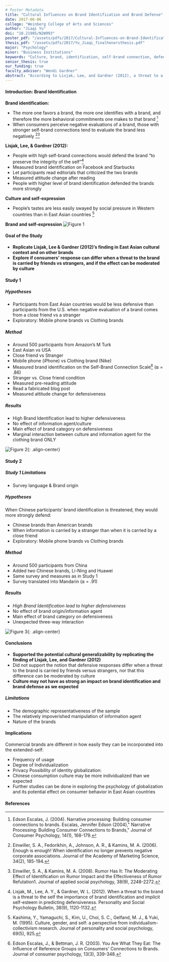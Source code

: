 ```yaml
---
# Poster Metadata
title: "Cultural Influences on Brand Identification and Brand Defense"
date: 2017-06-06
college: "Weinberg College of Arts and Sciences"
author: "Jiaqi Yu"
doi: "10.21985/N2W993"
poster_pdf: "/assets/pdfs/2017/Cultural-Influences-on-Brand-Identification-and-Brand-Defense.pdf"
thesis_pdf: "/assets/pdfs/2017/Yu_Jiaqi_finalhonorsthesis.pdf"
major: "Psychology"
minor: "Business Institutions"
keywords: "Culture, brand, identification, self-brand connection, defense, East Asian"
senior_thesis: true
our_funding: true
faculty_advisor: "Wendi Gardner"
abstract: "According to Lisjak, Lee, and Gardner (2012), a threat to a brand can elicit the same response as a threat to the self. The current research examined whether people react differently to brand threats as a function of East Asian versus North American culture and as a function of whether the source of the threat was a stranger or a close friend. In Study 1, 616 U.S. and East Asian participants were recruited to complete an online survey via Amazon’s M Turk. Participants were asked to read a blog post that contains negative evaluations of two U.S. brands. Participants were randomly assigned to two conditions, in which they were either told that the blog post was written by a close friend or by a stranger. After reading, participants’ attitude change towards the brands was measured to reflect their defensiveness. Results show that there was no significant difference in defensiveness between East Asian and U.S. participants in either condition. Study 2 was then conducted to examine Chinese responses to Chinese brands assessed in their native language. In Study 2, 500 Chinese participants completed the study in Mandarin, and the survey included Chinese as well as American brands. Participants showed no significant difference in their defensiveness on brands from China versus the U.S. Overall, no evidence was found to support the cultural differences in consumers’ defensiveness when a brand they identify with is threatened."
---
```

#### Introduction: Brand Identification
**Brand identification:**
- The more one favors a brand, the more one identifies with a brand, and therefore the more behavioral commitments one makes to that brand [^1]
- When consumers perceive negative evaluations of a brand, those with stronger self-brand connections tend to evaluate the brand less negatively [^2][^3]

**Lisjak, Lee, & Gardner (2012):**
- People with high self-brand connections would defend the brand “to preserve the integrity of the self”[^4]
- Measured brand identification on Facebook and Starbucks
- Let participants read editorials that criticized the two brands
- Measured attitude change after reading
- People with higher level of brand identification defended the brands more strongly

**Culture and self-expression**
- People’s tastes are less easily swayed by social pressure in Western countries than in East Asian countries [^5]

**Brand and self-expression**
![Figure 1](/assets/images/2017/cultural-influences-on-brand-identification-and-brand-defense-1.png)

#### Goal of the Study
- **Replicate Lisjak, Lee & Gardner (2012)’s finding in East Asian cultural context and on other brands**
- **Explore if consumers’ response can differ when a threat to the brand is carried by friends vs strangers, and if the effect can be moderated by culture**

#### Study 1
##### Hypotheses
- Participants from East Asian countries would be less defensive than participants from the U.S. when negative evaluation of a brand comes from a close friend vs a stranger
- Exploratory: Mobile phone brands vs Clothing brands

##### Method
- Around 500 participants from Amazon’s M Turk
- East Asian vs USA
- Close friend vs Stranger
- Mobile phone (iPhone) vs Clothing brand (Nike)
- Measured brand identification on the Self-Brand Connection Scale[^6] (⍺ = .86)
- Stranger vs. Close friend condition
- Measured pre-reading attitude
- Read a fabricated blog post
- Measured attitude change for defensiveness

##### Results
- High Brand Identification lead to higher defensiveness
- No effect of information agent/culture
- Main effect of brand category on defensiveness
- Marginal interaction between culture and information agent for the clothing brand ONLY

![Figure 2](/assets/images/2017/cultural-influences-on-brand-identification-2.png){: .align-center}

#### Study 2
##### Study 1 Limitations
- Survey language & Brand origin

##### Hypotheses
When Chinese participants’ brand identification is threatened, they would more strongly defend:
- Chinese brands than American brands
- When information is carried by a stranger than when it is carried by a close friend
- Exploratory: Mobile phone brands vs Clothing brands

##### Method
- Around 500 participants from China
- Added two Chinese brands, Li-Ning and Huawei
- Same survey and measures as in Study 1
- Survey translated into Mandarin (⍺ = .91)

##### Results
- _High Brand Identification lead to higher defensiveness_
- No effect of brand origin/information agent
- Main effect of brand category on defensiveness
- Unexpected three-way interaction

![Figure 3](/assets/images/2017/cultural-influences-on-brand-identities-3.png){: .align-center}

#### Conclusions
- **Supported the potential cultural generalizability by replicating the finding of Lisjak, Lee, and Gardner (2012)**
- Did not support the notion that defensive responses differ when a threat to the brand is carried by friends versus strangers, nor that this difference can be moderated by culture
- **Culture may not have as strong an impact on brand identification and brand defense as we expected**

##### Limitations
- The demographic representativeness of the sample
- The relatively impoverished manipulation of information agent
- Nature of the brands

#### Implications
Commercial brands are different in how easily they can be incorporated into the extended-self:
- Frequency of usage
- Degree of Individualization
- Privacy
Possibility of identity globalization:
- Chinese consumption culture may be more individualized than we expected
- Further studies can be done in exploring the psychology of globalization and its potential effect on consumer behavior in East Asian countries

#### References
[^1]: Edson Escalas, J. (2004). Narrative processing: Building consumer connections to brands. Escalas, Jennifer Edson (2004)," Narrative Processing: Building Consumer Connections to Brands," Journal of Consumer Psychology, 14(1), 168-179.

[^2]: Einwiller, S. A., Fedorikhin, A., Johnson, A. R., & Kamins, M. A. (2006). Enough is enough! When identification no longer prevents negative corporate associations. Journal of the Academy of Marketing Science, 34(2), 185-194.

[^3]: Einwiller, S. A., & Kamins, M. A. (2008). Rumor Has It: The Moderating Effect of Identification on Rumor Impact and the Effectiveness of Rumor Refutation1. Journal of applied social psychology, 38(9), 2248-2272.

[^4]: Lisjak, M., Lee, A. Y., & Gardner, W. L. (2012). When a threat to the brand is a threat to the self the importance of brand identification and implicit self-esteem in predicting defensiveness. Personality and Social Psychology Bulletin, 38(9), 1120-1132.

[^5]: Kashima, Y., Yamaguchi, S., Kim, U., Choi, S. C., Gelfand, M. J., & Yuki, M. (1995). Culture, gender, and self: a perspective from individualism-collectivism research. Journal of personality and social psychology, 69(5), 925.

[^6]: Edson Escalas, J., & Bettman, J. R. (2003). You Are What They Eat: The Influence of Reference Groups on Consumers' Connections to Brands. Journal of consumer psychology, 13(3), 339-348.
